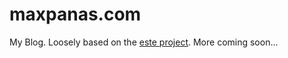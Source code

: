 # maxpanas.com

My Blog. Loosely based on the [este project](https://github.com/este/este). More coming soon...
